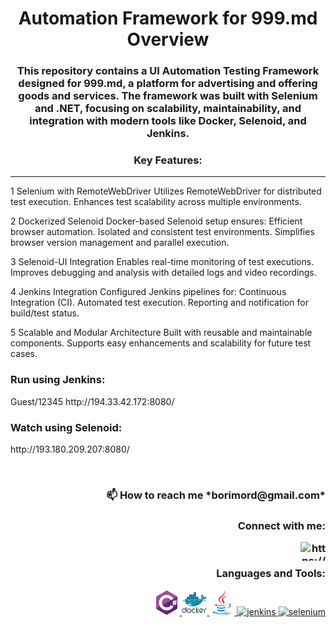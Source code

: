 <h1 align="center">Automation Framework for 999.md Overview</h1>
<h3 align="center">This repository contains a UI Automation Testing Framework designed for 999.md, a platform for advertising and offering goods and services. The framework was built with Selenium and .NET, focusing on scalability, maintainability, and integration with modern tools like Docker, Selenoid, and Jenkins.</h3>

<h3 align="center">Key Features:</h3>
<span>

----------------------------------
</span>

1 Selenium with RemoteWebDriver
Utilizes RemoteWebDriver for distributed test execution.
Enhances test scalability across multiple environments.

2 Dockerized Selenoid
Docker-based Selenoid setup ensures:
Efficient browser automation.
Isolated and consistent test environments.
Simplifies browser version management and parallel execution.

3 Selenoid-UI Integration
Enables real-time monitoring of test executions.
Improves debugging and analysis with detailed logs and video recordings.

4 Jenkins Integration
Configured Jenkins pipelines for:
Continuous Integration (CI).
Automated test execution.
Reporting and notification for build/test status.

5 Scalable and Modular Architecture
Built with reusable and maintainable components.
Supports easy enhancements and scalability for future test cases.

<h3 align="left">Run using Jenkins:</h3>
Guest/12345 http://194.33.42.172:8080/

<h3 align="left">Watch using Selenoid:</h3>
http://193.180.209.207:8080/
<p align="right">&nbsp;</p>

<h3 align="right">
📫 How to reach me *borimord@gmail.com*
</h3>



<h3 align="right">Connect with me:

<a align="right" href="https://linkedin.com/in/https://www.linkedin.com/in/s-dimitrov/" target="blank"><img align="right" src="https://raw.githubusercontent.com/rahuldkjain/github-profile-readme-generator/master/src/images/icons/Social/linked-in-alt.svg" alt="https://www.linkedin.com/in/s-dimitrov/" height="30" width="40" /></a>
</h3>
<p>&nbsp;&nbsp;&nbsp;&nbsp;&nbsp;&nbsp;&nbsp;</p>
<h3 align="right">Languages and Tools:</h3>
<p align="right"> <a href="https://www.w3schools.com/cs/" target="_blank" rel="noreferrer"> <img src="https://raw.githubusercontent.com/devicons/devicon/master/icons/csharp/csharp-original.svg" alt="csharp" width="40" height="40"/> </a> <a href="https://www.docker.com/" target="_blank" rel="noreferrer"> <img src="https://raw.githubusercontent.com/devicons/devicon/master/icons/docker/docker-original-wordmark.svg" alt="docker" width="40" height="40"/> </a> <a href="https://www.java.com" target="_blank" rel="noreferrer"> <img src="https://raw.githubusercontent.com/devicons/devicon/master/icons/java/java-original.svg" alt="java" width="40" height="40"/> </a> <a href="https://www.jenkins.io" target="_blank" rel="noreferrer"> <img src="https://www.vectorlogo.zone/logos/jenkins/jenkins-icon.svg" alt="jenkins" width="40" height="40"/> </a> <a href="https://www.selenium.dev" target="_blank" rel="noreferrer"> <img src="https://raw.githubusercontent.com/detain/svg-logos/780f25886640cef088af994181646db2f6b1a3f8/svg/selenium-logo.svg" alt="selenium" width="40" height="40"/> </a> </p>

